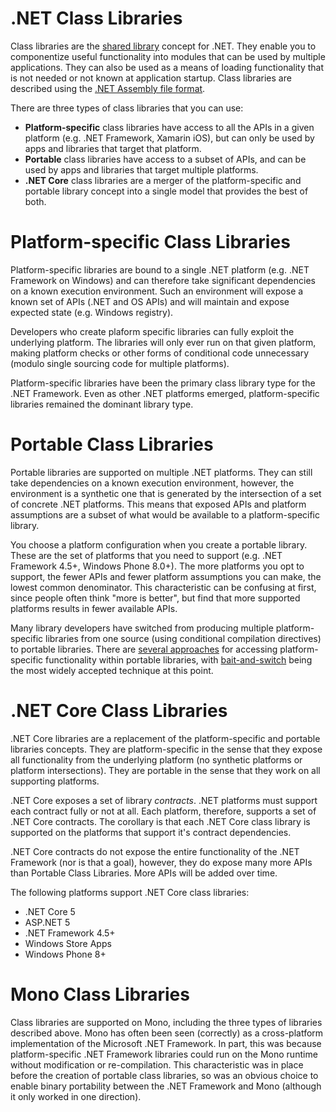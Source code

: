 .NET Class Libraries
====================

Class libraries are the [shared library](http://en.wikipedia.org/wiki/Library_(computing)#Shared_libraries) concept for .NET. They enable you to componentize useful functionality into modules that can be used by multiple applications. They can also be used as a means of loading functionality that is not needed or not known at application startup. Class libraries are described using the [.NET Assembly file format](assembly-format.md).

There are three types of class libraries that you can use:

- **Platform-specific** class libraries have access to all the APIs in a given platform (e.g. .NET Framework, Xamarin iOS), but can only be used by apps and libraries that target that platform.
- **Portable** class libraries have access to a subset of APIs, and can be used by apps and libraries that target multiple platforms.
- **.NET Core** class libraries are a merger of the platform-specific and portable library concept into a single model that provides the best of both.

Platform-specific Class Libraries
=================================

Platform-specific libraries are bound to a single .NET platform (e.g. .NET Framework on Windows) and can therefore take significant dependencies on a known execution environment. Such an environment will expose a known set of APIs (.NET and OS APIs) and will maintain and expose expected state (e.g. Windows registry). 

Developers who create plaform specific libraries can fully exploit the underlying platform. The libraries will only ever run on that given platform, making platform checks or other forms of conditional code unnecessary (modulo single sourcing code for multiple platforms).

Platform-specific libraries have been the primary class library type for the .NET Framework. Even as other .NET platforms emerged, platform-specific libraries remained the dominant library type.

Portable Class Libraries
========================

Portable libraries are supported on multiple .NET platforms. They can still take dependencies on a known execution environment, however, the environment is a synthetic one that is generated by the intersection of a set of concrete .NET platforms. This means that exposed APIs and platform assumptions are a subset of what would be available to a platform-specific library. 

You choose a platform configuration when you create a portable library. These are the set of platforms that you need to support (e.g. .NET Framework 4.5+, Windows Phone 8.0+). The more platforms you opt to support, the fewer APIs and fewer platform assumptions you can make, the lowest common denominator. This characteristic can be confusing at first, since people often think "more is better", but find that more supported platforms results in fewer available APIs.

Many library developers have switched from producing multiple platform-specific libraries from one source (using conditional compilation directives) to portable libraries. There are [several approaches](http://blog.stephencleary.com/2012/11/portable-class-library-enlightenment.html) for accessing platform-specific functionality within portable libraries, with [bait-and-switch](http://log.paulbetts.org/the-bait-and-switch-pcl-trick/) being the most widely accepted technique at this point. 

.NET Core Class Libraries
=========================

.NET Core libraries are a replacement of the platform-specific and portable libraries concepts. They are platform-specific in the sense that they expose all functionality from the underlying platform (no synthetic platforms or platform intersections). They are portable in the sense that they work on all supporting platforms. 

.NET Core exposes a set of library _contracts_. .NET platforms must support each contract fully or not at all. Each platform, therefore, supports a set of .NET Core contracts. The corollary is that each .NET Core class library is supported on the platforms that support it's contract dependencies.

.NET Core contracts do not expose the entire functionality of the .NET Framework (nor is that a goal), however, they do expose many more APIs than Portable Class Libraries. More APIs will be added over time.

The following platforms support .NET Core class libraries:

- .NET Core 5
- ASP.NET 5
- .NET Framework 4.5+
- Windows Store Apps
- Windows Phone 8+

Mono Class Libraries
====================

Class libraries are supported on Mono, including the three types of libraries described above. Mono has often been seen (correctly) as a cross-platform implementation of the Microsoft .NET Framework. In part, this was because platform-specific .NET Framework libraries could run on the Mono runtime without modification or re-compilation. This characteristic was in place before the creation of portable class libraries, so was an obvious choice to enable binary portability between the .NET Framework and Mono (although it only worked in one direction).